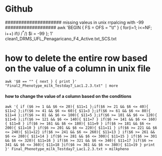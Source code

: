 # Github
##################### missing valeus in unix rrpalcing with -99 ###################
 awk 'BEGIN { FS = OFS = "\t" } { for(i=1; i<=NF; i++) if($i ~ /^ *$/) $i = -99 }; 1' clean1_DRMS_UFL_Penagaricano_F4_Active.txt_SCS.txt

# how to delete the entire row based on the value of a column in unix file
```
awk '$8 == "" { next } { print }' "Final2_Phenotype_milk_Testday7_Lac1.2.3.txt" | more
```
#### how to change the value of a column based on the conditions

```
awk '{ if ($6 >= 1 && $6 <= 20){ $11=1 };if($6 >= 21 && $6 <= 40){ $11=2 };if($6 >= 41 && $6 <= 60){ $11=3 };if($6 >= 61 && $6 <= 80){ $11=4 };if($6 >= 81 && $6 <= 100){ $11=5 };if($6 >= 101 && $6 <= 120){ $11=6 };if($6 >= 121 && $6 <= 140){ $11=7 } if($6 >= 141 && $6 <= 160){ $11=8 } if($6 >= 161 && $6 <= 180){ $11=9 } if($6 >= 181 && $6 <= 200){ $11=10 } if($6 >= 201 && $6 <= 220){ $11=11 } if($6 >= 221 && $6 <= 240){ $11=12} if($6 >= 241 && $6 <= 260){ $11=13 } if($6 >= 261 && $6 <= 280){ $11=14 } if($6 >= 281 && $6 <= 300){ $11=15 } if($6 >= 301 && $6 <= 320){ $11=16 } if($6 >= 321 && $6 <= 340){ $11=17 }if($6 >= 341 && $6 <= 360){ $11=18 }if($6 >= 361 && $6 <= 380){ $11=19 } print }' Final_Phenotype_milk_Testday7_Lac1.2.3.txt > milkpheno

```

